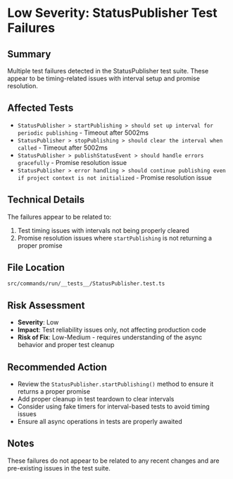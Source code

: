 # Low Severity: StatusPublisher Test Failures

## Summary
Multiple test failures detected in the StatusPublisher test suite. These appear to be timing-related issues with interval setup and promise resolution.

## Affected Tests
- `StatusPublisher > startPublishing > should set up interval for periodic publishing` - Timeout after 5002ms
- `StatusPublisher > stopPublishing > should clear the interval when called` - Timeout after 5002ms  
- `StatusPublisher > publishStatusEvent > should handle errors gracefully` - Promise resolution issue
- `StatusPublisher > error handling > should continue publishing even if project context is not initialized` - Promise resolution issue

## Technical Details
The failures appear to be related to:
1. Test timing issues with intervals not being properly cleared
2. Promise resolution issues where `startPublishing` is not returning a proper promise

## File Location
`src/commands/run/__tests__/StatusPublisher.test.ts`

## Risk Assessment
- **Severity**: Low
- **Impact**: Test reliability issues only, not affecting production code
- **Risk of Fix**: Low-Medium - requires understanding of the async behavior and proper test cleanup

## Recommended Action
- Review the `StatusPublisher.startPublishing()` method to ensure it returns a proper promise
- Add proper cleanup in test teardown to clear intervals
- Consider using fake timers for interval-based tests to avoid timing issues
- Ensure all async operations in tests are properly awaited

## Notes
These failures do not appear to be related to any recent changes and are pre-existing issues in the test suite.